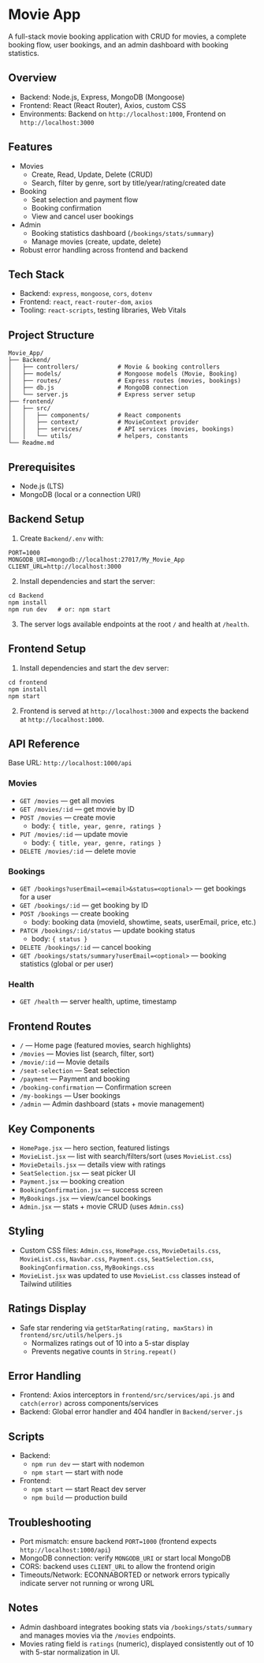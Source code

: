 # Movie App

A full-stack movie booking application with CRUD for movies, a complete booking flow, user bookings, and an admin dashboard with booking statistics.

## Overview
- Backend: Node.js, Express, MongoDB (Mongoose)
- Frontend: React (React Router), Axios, custom CSS
- Environments: Backend on `http://localhost:1000`, Frontend on `http://localhost:3000`

## Features
- Movies
  - Create, Read, Update, Delete (CRUD)
  - Search, filter by genre, sort by title/year/rating/created date
- Booking
  - Seat selection and payment flow
  - Booking confirmation
  - View and cancel user bookings
- Admin
  - Booking statistics dashboard (`/bookings/stats/summary`)
  - Manage movies (create, update, delete)
- Robust error handling across frontend and backend

## Tech Stack
- Backend: `express`, `mongoose`, `cors`, `dotenv`
- Frontend: `react`, `react-router-dom`, `axios`
- Tooling: `react-scripts`, testing libraries, Web Vitals

## Project Structure
```
Movie_App/
├── Backend/
│   ├── controllers/           # Movie & booking controllers
│   ├── models/                # Mongoose models (Movie, Booking)
│   ├── routes/                # Express routes (movies, bookings)
│   ├── db.js                  # MongoDB connection
│   └── server.js              # Express server setup
├── frontend/
│   ├── src/
│   │   ├── components/        # React components
│   │   ├── context/           # MovieContext provider
│   │   ├── services/          # API services (movies, bookings)
│   │   └── utils/             # helpers, constants
└── Readme.md
```

## Prerequisites
- Node.js (LTS)
- MongoDB (local or a connection URI)

## Backend Setup
1. Create `Backend/.env` with:
```
PORT=1000
MONGODB_URI=mongodb://localhost:27017/My_Movie_App
CLIENT_URL=http://localhost:3000
```
2. Install dependencies and start the server:
```
cd Backend
npm install
npm run dev   # or: npm start
```
3. The server logs available endpoints at the root `/` and health at `/health`.

## Frontend Setup
1. Install dependencies and start the dev server:
```
cd frontend
npm install
npm start
```
2. Frontend is served at `http://localhost:3000` and expects the backend at `http://localhost:1000`.

## API Reference
Base URL: `http://localhost:1000/api`

### Movies
- `GET /movies` — get all movies
- `GET /movies/:id` — get movie by ID
- `POST /movies` — create movie
  - body: `{ title, year, genre, ratings }`
- `PUT /movies/:id` — update movie
  - body: `{ title, year, genre, ratings }`
- `DELETE /movies/:id` — delete movie

### Bookings
- `GET /bookings?userEmail=<email>&status=<optional>` — get bookings for a user
- `GET /bookings/:id` — get booking by ID
- `POST /bookings` — create booking
  - body: booking data (movieId, showtime, seats, userEmail, price, etc.)
- `PATCH /bookings/:id/status` — update booking status
  - body: `{ status }`
- `DELETE /bookings/:id` — cancel booking
- `GET /bookings/stats/summary?userEmail=<optional>` — booking statistics (global or per user)

### Health
- `GET /health` — server health, uptime, timestamp

## Frontend Routes
- `/` — Home page (featured movies, search highlights)
- `/movies` — Movies list (search, filter, sort)
- `/movie/:id` — Movie details
- `/seat-selection` — Seat selection
- `/payment` — Payment and booking
- `/booking-confirmation` — Confirmation screen
- `/my-bookings` — User bookings
- `/admin` — Admin dashboard (stats + movie management)

## Key Components
- `HomePage.jsx` — hero section, featured listings
- `MovieList.jsx` — list with search/filters/sort (uses `MovieList.css`)
- `MovieDetails.jsx` — details view with ratings
- `SeatSelection.jsx` — seat picker UI
- `Payment.jsx` — booking creation
- `BookingConfirmation.jsx` — success screen
- `MyBookings.jsx` — view/cancel bookings
- `Admin.jsx` — stats + movie CRUD (uses `Admin.css`)

## Styling
- Custom CSS files: `Admin.css`, `HomePage.css`, `MovieDetails.css`, `MovieList.css`, `Navbar.css`, `Payment.css`, `SeatSelection.css`, `BookingConfirmation.css`, `MyBookings.css`
- `MovieList.jsx` was updated to use `MovieList.css` classes instead of Tailwind utilities

## Ratings Display
- Safe star rendering via `getStarRating(rating, maxStars)` in `frontend/src/utils/helpers.js`
  - Normalizes ratings out of 10 into a 5-star display
  - Prevents negative counts in `String.repeat()`

## Error Handling
- Frontend: Axios interceptors in `frontend/src/services/api.js` and `catch(error)` across components/services
- Backend: Global error handler and 404 handler in `Backend/server.js`

## Scripts
- Backend:
  - `npm run dev` — start with nodemon
  - `npm start` — start with node
- Frontend:
  - `npm start` — start React dev server
  - `npm build` — production build

## Troubleshooting
- Port mismatch: ensure backend `PORT=1000` (frontend expects `http://localhost:1000/api`)
- MongoDB connection: verify `MONGODB_URI` or start local MongoDB
- CORS: backend uses `CLIENT_URL` to allow the frontend origin
- Timeouts/Network: ECONNABORTED or network errors typically indicate server not running or wrong URL

## Notes
- Admin dashboard integrates booking stats via `/bookings/stats/summary` and manages movies via the `/movies` endpoints.
- Movies rating field is `ratings` (numeric), displayed consistently out of 10 with 5-star normalization in UI.